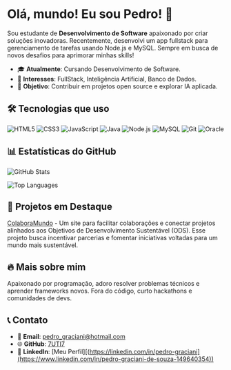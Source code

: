 # Olá, mundo! Eu sou Pedro! 👋

Sou estudante de **Desenvolvimento de Software** apaixonado por criar soluções inovadoras. Recentemente, desenvolvi um app fullstack para gerenciamento de tarefas usando Node.js e MySQL. Sempre em busca de novos desafios para aprimorar minhas skills!

- 🎓 **Atualmente**: Cursando Desenvolvimento de Software.
- 💼 **Interesses**: FullStack, Inteligência Artificial, Banco de Dados.
- 🌟 **Objetivo**: Contribuir em projetos open source e explorar IA aplicada.

## 🛠️ Tecnologias que uso

![HTML5](https://img.shields.io/badge/HTML5-E34F26?style=flat&logo=html5&logoColor=white)
![CSS3](https://img.shields.io/badge/CSS3-1572B6?style=flat&logo=css3&logoColor=white)
![JavaScript](https://img.shields.io/badge/JavaScript-F7DF1E?style=flat&logo=javascript&logoColor=black)
![Java](https://img.shields.io/badge/Java-007396?style=flat&logo=java&logoColor=white)
![Node.js](https://img.shields.io/badge/Node.js-339933?style=flat&logo=nodedotjs&logoColor=white)
![MySQL](https://img.shields.io/badge/MySQL-4479A1?style=flat&logo=mysql&logoColor=white)
![Git](https://img.shields.io/badge/Git-F05032?style=flat&logo=git&logoColor=white)
![Oracle](https://img.shields.io/badge/Oracle-F80000?style=flat&logo=oracle&logoColor=white)

## 📊 Estatísticas do GitHub

![GitHub Stats](https://github-readme-stats.vercel.app/api?username=7UTI7&show_icons=true&count_private=true&hide_title=true)

![Top Languages](https://github-readme-stats.vercel.app/api/top-langs/?username=7UTI7&layout=compact&hide_title=true)

## 🚀 Projetos em Destaque

[ColaboraMundo](https://github.com/RaphaelTrindadeOlho/ColaboraMundo) - Um site para facilitar colaborações e conectar projetos alinhados aos Objetivos de Desenvolvimento Sustentável (ODS). Esse projeto busca incentivar parcerias e fomentar iniciativas voltadas para um mundo mais sustentável.


## 🔥 Mais sobre mim

Apaixonado por programação, adoro resolver problemas técnicos e aprender frameworks novos. Fora do código, curto hackathons e comunidades de devs.

## 📞 Contato

- 📧 **Email**: [pedro_graciani@hotmail.com](mailto:pedro_graciani@hotmail.com)
- 🌐 **GitHub**: [7UTI7](https://github.com/7UTI7)
- 🔗 **LinkedIn**: [Meu Perfil][(https://linkedin.com/in/pedro-graciani](https://www.linkedin.com/in/pedro-graciani-de-souza-149640354))
